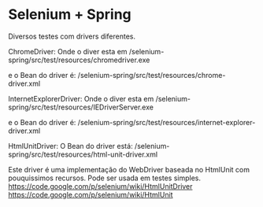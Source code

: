 Selenium + Spring
================

Diversos testes  com drivers diferentes.

ChromeDriver:
Onde o diver esta em /selenium-spring/src/test/resources/chromedriver.exe

e o Bean do driver é: /selenium-spring/src/test/resources/chrome-driver.xml

InternetExplorerDriver:
Onde o diver esta em /selenium-spring/src/test/resources/IEDriverServer.exe

e o Bean do driver é: /selenium-spring/src/test/resources/internet-explorer-driver.xml

HtmlUnitDriver:
O Bean do driver está: /selenium-spring/src/test/resources/html-unit-driver.xml

Este driver é uma implementação do WebDriver baseada no HtmlUnit com pouquissimos recursos. Pode ser usada em testes simples. 
https://code.google.com/p/selenium/wiki/HtmlUnitDriver
https://code.google.com/p/selenium/wiki/HtmlUnit


